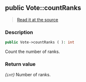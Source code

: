 ## public Vote::countRanks

> [Read it at the source](https://github.com/julien-boudry/Condorcet/blob/master/src/Vote.php#L276)

### Description    

```php
public Vote->countRanks ( ): int
```

Count the number of ranks.
    

### Return value   

*(`int`)* Number of ranks.

